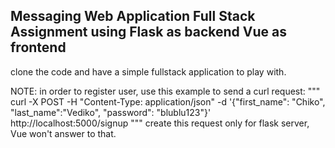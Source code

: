 Messaging Web Application
Full Stack Assignment using Flask as backend Vue as frontend
-----------------
clone the code and have a simple fullstack application to play with.

NOTE: in order to register user, use this example to send a curl request:
"""
curl -X POST -H "Content-Type: application/json" -d '{"first_name": "Chiko", "last_name":"Vediko", "password": "blublu123"}' http://localhost:5000/signup
"""
create this request only for flask server, Vue won't answer to that.